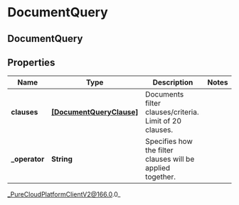 # DocumentQuery

## DocumentQuery

## Properties

|Name | Type | Description | Notes|
|------------ | ------------- | ------------- | -------------|
| **clauses** | [**[DocumentQueryClause]**]([DocumentQueryClause]) | Documents filter clauses/criteria. Limit of 20 clauses. | |
| **_operator** | **String** | Specifies how the filter clauses will be applied together. | |



_PureCloudPlatformClientV2@166.0.0_
